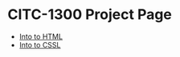 # CITC-1300 Project Page

<ul>
    <li><a href="Intro_To_HTML/index.html" target="_blank">Into to HTML</a></li>
     <li><a href="intro_to_CSS/index.html" target="_blank">Into to CSSL</a></li>
</ul>